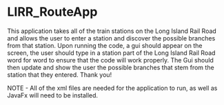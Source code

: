# LIRR_RouteApp
This application takes all of the train stations on the Long Island Rail Road and allows the user to enter a station and discover the possible branches from that station.
Upon running the code, a gui should appear on the screen, the user should type in a station part of the Long Island Rail Road word for word to ensure that the code will work properly.
The Gui should then update and show the user the possible branches that stem from the station that they entered. Thank you!



NOTE - All of the xml files are needed for the application to run, as well as JavaFx will need to be installed.
